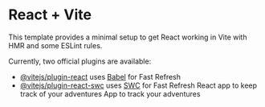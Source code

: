 # React + Vite

This template provides a minimal setup to get React working in Vite with HMR and some ESLint rules.

Currently, two official plugins are available:

- [@vitejs/plugin-react](https://github.com/vitejs/vite-plugin-react/blob/main/packages/plugin-react/README.md) uses [Babel](https://babeljs.io/) for Fast Refresh
- [@vitejs/plugin-react-swc](https://github.com/vitejs/vite-plugin-react-swc) uses [SWC](https://swc.rs/) for Fast Refresh
R e a c t   a p p   t o   k e e p   t r a c k   o f   y o u r   a d v e n t u r e s  
 A p p   t o   t r a c k   y o u r   a d v e n t u r e s  
 